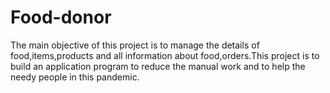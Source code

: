# Food-donor
The main objective of this project is to manage the details of food,items,products and all information about food,orders.This project is to build an application program to reduce the manual work and to help the needy people in this pandemic.
